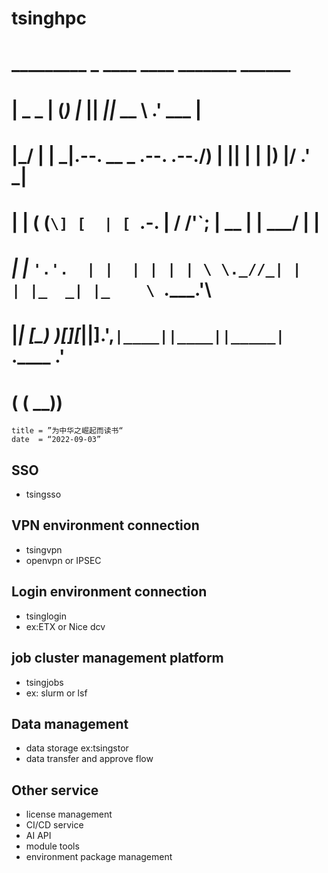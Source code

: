 # tsinghpc

#  _________         _                  ____  ____  _______     ______  
# |  _   _  |       (_)                |_   ||   _||_   __ \  .' ___  | 
# |_/ | | \_|.--.   __   _ .--.   .--./) | |__| |    | |__) |/ .'   \_| 
#     | |   ( (`\] [  | [ `.-. | / /'`\; |  __  |    |  ___/ | |        
#    _| |_   `'.'.  | |  | | | | \ \._//_| |  | |_  _| |_    \ `.___.'\ 
#   |_____| [\__) )[___][___||__].',__`|____||____||_____|    `.____ .' 
#                               ( ( __))                                

```
title = ”为中华之崛起而读书“
date  = “2022-09-03”
```

## SSO
  * tsingsso

## VPN environment connection
  * tsingvpn
  * openvpn or IPSEC

## Login environment connection
  * tsinglogin
  * ex:ETX or Nice dcv

## job cluster management platform
  * tsingjobs
  * ex: slurm or lsf

## Data management
  * data storage ex:tsingstor
  * data transfer and approve flow

## Other service
  * license management
  * CI/CD service
  * AI API
  * module tools
  * environment package management
